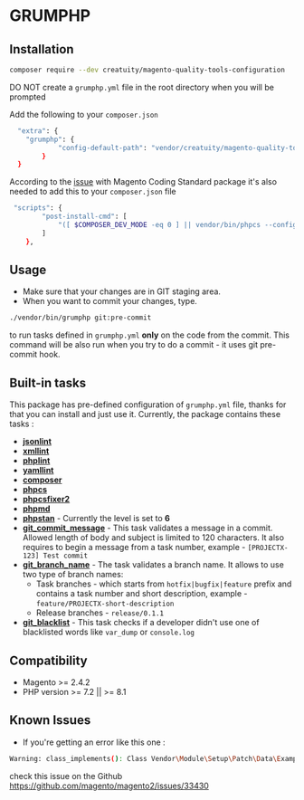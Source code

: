 # GRUMPHP
## Installation
```bash
composer require --dev creatuity/magento-quality-tools-configuration
 ```

DO NOT create a `grumphp.yml` file in the root directory when you will be prompted

Add the following to your `composer.json`

```bash
  "extra": {
    "grumphp": {
            "config-default-path": "vendor/creatuity/magento-quality-tools-configuration/src/grumphp.yml"
        }
  }
```

According to the [issue]((https://github.com/magento/magento-coding-standard/issues/390)) with Magento Coding Standard package it's also needed to add this to your `composer.json` file
```bash
 "scripts": {
        "post-install-cmd": [
            "([ $COMPOSER_DEV_MODE -eq 0 ] || vendor/bin/phpcs --config-set installed_paths ../../magento/magento-coding-standard/,../../phpcompatibility/php-compatibility)"
        ]
    },
```

## Usage
- Make sure that your changes are in GIT staging area.
- When you want to commit your changes, type.
```bash
./vendor/bin/grumphp git:pre-commit
```
to run tasks defined in `grumphp.yml` **only** on the code from the commit.
This command will be also run when you try to do a commit - it uses git pre-commit hook.

## Built-in tasks
This package has pre-defined configuration of `grumphp.yml` file, thanks for that you can install 
and just use it. Currently, the package contains these tasks : 
- [**jsonlint**](https://github.com/phpro/grumphp/blob/master/doc/tasks/jsonlint.md)
- [**xmllint**](https://github.com/phpro/grumphp/blob/master/doc/tasks/xmllint.md)
- [**phplint**](https://github.com/phpro/grumphp/blob/master/doc/tasks/phplint.md)
- [**yamllint**](https://github.com/phpro/grumphp/blob/master/doc/tasks/yamllint.md)
- [**composer**](https://github.com/phpro/grumphp/blob/master/doc/tasks/composer.md)
- [**phpcs**](https://github.com/phpro/grumphp/blob/master/doc/tasks/phpcs.md)
- [**phpcsfixer2**](https://github.com/phpro/grumphp/blob/master/doc/tasks/phpcsfixer.md)
- [**phpmd**](https://github.com/phpro/grumphp/blob/master/doc/tasks/phpmd.md)
- [**phpstan**](https://github.com/phpro/grumphp/blob/master/doc/tasks/phpstan.md) - Currently the level is set to **6**
- [**git_commit_message**](https://github.com/phpro/grumphp/blob/master/doc/tasks/git_commit_message.md) - This task validates a message in a commit. Allowed length of body and subject 
is limited to 120 characters. It also requires to begin a message from a task number, example -  `[PROJECTX-123] Test commit`
- [**git_branch_name**](https://github.com/phpro/grumphp/blob/master/doc/tasks/git_branch_name.md) - The task validates a branch name. It allows to use two type of branch names:
  * Task branches - which starts from `hotfix|bugfix|feature` prefix and contains a task number and short description, example - 
  `feature/PROJECTX-short-description`
  * Release branches - `release/0.1.1`
- [**git_blacklist**](https://github.com/phpro/grumphp/blob/master/doc/tasks/git_blacklist.md) - This task checks if a developer didn't use one of blacklisted words like `var_dump` or `console.log`

## Compatibility
- Magento >= 2.4.2
- PHP version >= 7.2 || >= 8.1

## Known Issues
- If you're getting an error like this one :
```bash
Warning: class_implements(): Class Vendor\Module\Setup\Patch\Data\ExamplePatch does not exist and could not be loaded in /dev/tests/static/framework/Magento/CodeMessDetector/Rule/Design/AllPurposeAction.php on line 35
```
check this issue on the Github https://github.com/magento/magento2/issues/33430
